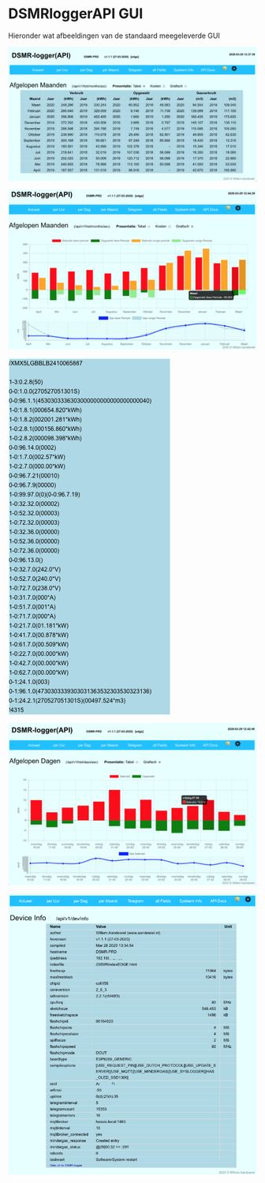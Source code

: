 # DSMRloggerAPI GUI

Hieronder wat afbeeldingen van de standaard meegeleverde GUI

![per Maand](.gitbook/assets/dsmr_gui_maanden.png)

![per Maand Grafisch](.gitbook/assets/dsmr_gui_maanden_graph.png)

![Telegram](.gitbook/assets/dsmr-api-telegram.png)

![](.gitbook/assets/dsmr_gui_dag_graph.png)

![Systeem Info](.gitbook/assets/dsmr_gui_sysinfo.png)



